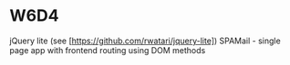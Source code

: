 # W6D4

jQuery lite (see [https://github.com/rwatari/jquery-lite])
SPAMail - single page app with frontend routing using DOM methods

[https://github.com/rwatari/jquery-lite]: https://github.com/rwatari/jquery-lite
